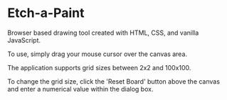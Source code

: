 # Etch-a-Paint

Browser based drawing tool created with HTML, CSS, and vanilla JavaScript.

To use, simply drag your mouse cursor over the canvas area.

The application supports grid sizes between 2x2 and 100x100.

To change the grid size, click the 'Reset Board' button above the canvas and enter a numerical value within the dialog box.
